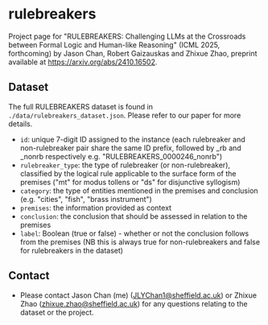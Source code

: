 # rulebreakers

Project page for "RULEBREAKERS: Challenging LLMs at the Crossroads between Formal Logic and Human-like Reasoning" (ICML 2025, forthcoming) by Jason Chan, Robert Gaizauskas and Zhixue Zhao, preprint available at https://arxiv.org/abs/2410.16502.

## Dataset

The full RULEBREAKERS dataset is found in ```./data/rulebreakers_dataset.json```. Please refer to our paper for more details.

- ```id```: unique 7-digit ID assigned to the instance (each rulebreaker and non-rulebreaker pair share the same ID prefix, followed by _rb and _nonrb respectively e.g. "RULEBREAKERS_0000246_nonrb")
- ```rulebreaker_type```: the type of rulebreaker (or non-rulebreaker), classified by the logical rule applicable to the surface form of the premises ("mt" for modus tollens or "ds" for disjunctive syllogism)
- ```category```: the type of entities mentioned in the premises and conclusion (e.g. "cities", "fish", "brass instrument")
- ```premises```: the information provided as context 
- ```conclusion```: the conclusion that should be assessed in relation to the premises
- ```label```: Boolean (true or false) - whether or not the conclusion follows from the premises (NB this is always true for non-rulebreakers and false for rulebreakers in the dataset)


## Contact

- Please contact Jason Chan (me) (JLYChan1@sheffield.ac.uk) or Zhixue Zhao (zhixue.zhao@sheffield.ac.uk) for any questions relating to the dataset or the project.

